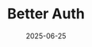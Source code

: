 ---  
layout: startup_page  
title: "Better Auth"  
id: "betterauth.com"  
permalink: "/betterauthbetterauth.com06252025/"  
website: "https://www.better-auth.com/"  
funding_round: "Seed"  
funding_amount: "$5M"  
investors: "Peak XV, Y Combinator, P1 Ventures, Chapter One"  
about: "Better Auth is an open-source framework designed to simplify user authentication for developers. It allows developers to manage authentication directly on their databases, offering an alternative to hosted services and appealing to early-stage AI startups. The framework provides an easy-to-use solution for managing user sign-in/out, password resets, permissions, and user roles."  
markets: "Developer Tools, Open Source, AI"  
hq: "San Francisco, California, United States"  
founded_year: "2025"  
linkedin: "https://www.linkedin.com/company/better-auth"  
twitter: ""  
instagram: ""  
facebook: ""  
crunchbase: "https://www.crunchbase.com/organization/better-auth"  
pitchbook: ""  

date_display: "25-Jun-2025"  
date: "2025-06-25"

# SEO Optimization  
meta_title: "Better Auth - Seed Funding ($5M)"  
meta_description: "Better Auth, Better Auth is an open-source framework designed to simplify user authentication for developers. It allows developers to manage authentication directl..."  
meta_keywords: "Better Auth, Developer Tools, Open Source, AI, Seed funding"  
canonical_url: "https://startup.projectstartups.com/betterauthbetterauth.com06252025/"  
---